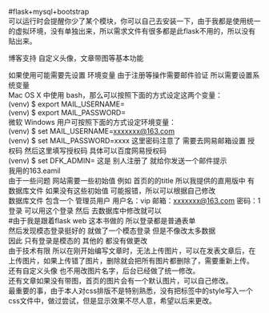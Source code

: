 #flask+mysql+bootstrap     
可以运行时会提醒你少了某个模块，你可以自己去安装一下，由于我都是使用统一的虚拟环境，没有单独出来，所以需求文件有很多都是此flask不用的，所以没有贴出来。  

博客支持 自定义头像，文章带图等基本功能  

如果使用可能需要先设置 环境变量  由于注册等操作需要邮件验证  所以需要设置系统变量  
Mac OS X 中使用 bash，那么可以按照下面的方式设定这两个变量：  
(venv) $ export MAIL_USERNAME=<Gmail username>  
  (venv) $ export MAIL_PASSWORD=<Gmail password>  
  微软 Windows 用户可按照下面的方式设定环境变量：  
  (venv) $ set MAIL_USERNAME=xxxxxxx@163.com  
  (venv) $ set MAIL_PASSWORD=xxxx   这里密码注意了 需要去网易邮箱设置 授权码  然后这里填写授权码  具体可以百度网易授权码  
  (venv) $ set DFK_ADMIN=<Gmail username>  这是 别人注册了 就给你发送一个邮件提示  
  我用的163.eamil    
  由于一些问题  网站需要一些初始值 例如 首页的的title  所以我提供的直用版中 有数据库文件   如果没有这些初始值 可能报错，所以可以根据自己修改   
  数据库文件 包含一个 管理员用户  用户名：vip  邮箱：xxxxxxx@163.com 密码：1 登录 可以用这个登录 然后 去数据库中修改就可以  
  #由于我是跟着flask web 这本书做的 所以登录都是普通表单  
  然后发现模态登录挺好的  就做了一个模态登录  但是不像改太多数据  
  因此 只有登录是模态的  其他的 都没有做更改    
  由于技术有限 所以在刚开始编写文章时，无法上传图片，可以在发表文章后，在上传图片，如果上传错了图片，删除就会把所有图片都删除了，需要重新上传。  
  还有自定义头像 也不用改图片名字，后台已经做了统一修改。  
  还有文章如果没有带图，首页的图片会有一个默认图片，可以自己修改。  
  最重要的事，由于本人对css排版不是特别熟悉，没有把标签中的style写入一个css文件中，做过尝试，但是显示效果不尽人意，希望以后来更改。
 
  
  
